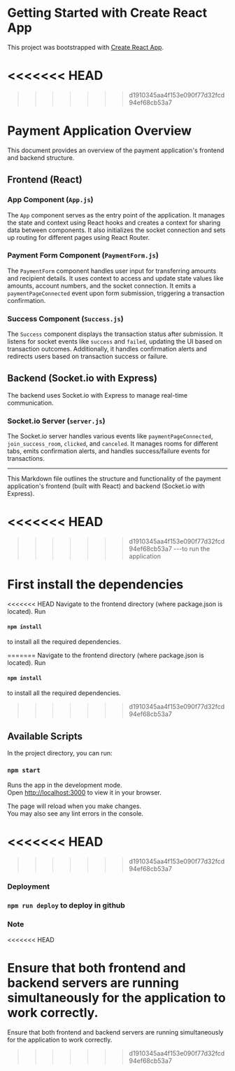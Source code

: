 # Getting Started with Create React App

This project was bootstrapped with [Create React App](https://github.com/facebook/create-react-app).

<<<<<<< HEAD
=======

>>>>>>> d1910345aa4f153e090f77d32fcd94ef68cb53a7
# Payment Application Overview

This document provides an overview of the payment application's frontend and backend structure.

## Frontend (React)

### App Component (`App.js`)

The `App` component serves as the entry point of the application. It manages the state and context using React hooks and creates a context for sharing data between components. It also initializes the socket connection and sets up routing for different pages using React Router.

### Payment Form Component (`PaymentForm.js`)

The `PaymentForm` component handles user input for transferring amounts and recipient details. It uses context to access and update state values like amounts, account numbers, and the socket connection. It emits a `paymentPageConnected` event upon form submission, triggering a transaction confirmation.

### Success Component (`Success.js`)

The `Success` component displays the transaction status after submission. It listens for socket events like `success` and `failed`, updating the UI based on transaction outcomes. Additionally, it handles confirmation alerts and redirects users based on transaction success or failure.

## Backend (Socket.io with Express)

The backend uses Socket.io with Express to manage real-time communication.

### Socket.io Server (`server.js`)

The Socket.io server handles various events like `paymentPageConnected`, `join_success_room`, `clicked`, and `canceled`. It manages rooms for different tabs, emits confirmation alerts, and handles success/failure events for transactions.

---

This Markdown file outlines the structure and functionality of the payment application's frontend (built with React) and backend (Socket.io with Express).

<<<<<<< HEAD
=======

>>>>>>> d1910345aa4f153e090f77d32fcd94ef68cb53a7
---to run the application

# First install the dependencies

<<<<<<< HEAD
Navigate to the frontend directory (where package.json is located).
Run

#### `npm install`

to install all the required dependencies.

=======
  Navigate to the frontend directory (where package.json is located).
  Run 
  
  #### `npm install`
  
  to install all the required dependencies.
 
 
>>>>>>> d1910345aa4f153e090f77d32fcd94ef68cb53a7
## Available Scripts

In the project directory, you can run:

### `npm start`

Runs the app in the development mode.\
Open [http://localhost:3000](http://localhost:3000) to view it in your browser.

The page will reload when you make changes.\
You may also see any lint errors in the console.

<<<<<<< HEAD
=======

>>>>>>> d1910345aa4f153e090f77d32fcd94ef68cb53a7
### Deployment

### `npm run deploy` to deploy in github

### Note
<<<<<<< HEAD

Ensure that both frontend and backend servers are running simultaneously for the application to work correctly.
=======

Ensure that both frontend and backend servers are running simultaneously for the application to work correctly.

>>>>>>> d1910345aa4f153e090f77d32fcd94ef68cb53a7
